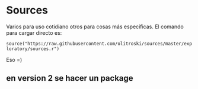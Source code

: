 # Sources
Varios para uso cotidiano otros para cosas más específicas. El comando para cargar directo es:
  
`source("https://raw.githubusercontent.com/olitroski/sources/master/exploratory/sources.r")`

Eso =)

## en version 2 se hacer un package



